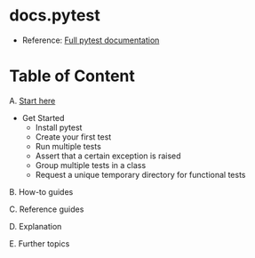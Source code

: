 # docs.pytest

- Reference: [Full pytest documentation](https://docs.pytest.org/en/8.2.x/contents.html#start-here)

# Table of Content

A. [Start here](https://docs.pytest.org/en/8.2.x/contents.html#start-here)
  * Get Started
    * Install pytest 
    * Create your first test
    * Run multiple tests
    * Assert that a certain exception is raised
    * Group multiple tests in a class
    * Request a unique temporary directory for functional tests

B. How-to guides

C. Reference guides

D. Explanation

E. Further topics
